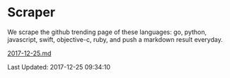 # Scraper

We scrape the github trending page of these languages: go, python, javascript, swift, objective-c, ruby, and push a markdown result everyday.

[2017-12-25.md](https://github.com/henson/Scraper/blob/master/2017-12-25.md)

Last Updated: 2017-12-25 09:34:10